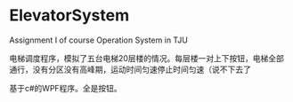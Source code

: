 # ElevatorSystem
Assignment I of course Operation System in TJU

电梯调度程序，模拟了五台电梯20层楼的情况。每层楼一对上下按钮，电梯全部通行，没有分区没有高峰期，运动时间匀速停止时间匀速（说不下去了

基于c#的WPF程序。全是按钮。
